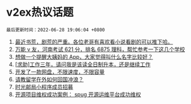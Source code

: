 # v2ex热议话题

`最后更新时间：2022-06-28 19:06:04 +0800`

1. [最近书荒，剧荒的严重。各位老哥有喜欢看小说看剧的可以推下哈。](https://www.v2ex.com/t/862603)
1. [万能 v 友，河南考试 621 分，排名 6875 理科，帮忙参考一下这几个学校](https://www.v2ex.com/t/862656)
1. [想做一个提醒大姨妈的 App，大家觉得叫什么名字比较好？](https://www.v2ex.com/t/862574)
1. [[求助]工作三年，请问我是该读全日制升本，还是继续工作](https://www.v2ex.com/t/862648)
1. [开发了一款网盘，不限速度，不限容量](https://www.v2ex.com/t/862608)
1. [请教留学在外如何回国冲浪？](https://www.v2ex.com/t/862636)
1. [时光邮局小程序成员招募](https://www.v2ex.com/t/862632)
1. [开源项目维权成功案例： spug 开源运维平台成功维权](https://www.v2ex.com/t/862599)

